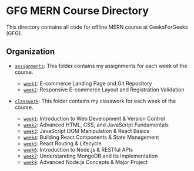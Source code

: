 # GFG MERN Course Directory

This directory contains all code for offline MERN course at GeeksForGeeks (GFG).

## Organization

- [`assignments`][assignments]: This folder contains my assignments for each week of the course.

  - [`week1`][week1asn]: E-commerce Landing Page and Git Repository
  - [`week2`][week2asn]: Responsive E-commerce Layout and Registration Validation

>

- [`classwork`][classwork]: This folder contains my classwork for each week of the course.

  - [`week1`][week1cls]: Introduction to Web Development & Version Control
  - [`week2`][week2cls]: Advanced HTML, CSS, and JavaScript Fundamentals
  - [`week3`][week3cls]: JavaScript DOM Manipulation & React Basics
  - [`week4`][week4cls]: Building React Components & State Management
  - [`week5`][week5cls]: React Routing & Lifecycle
  - [`week6`][week6cls]: Introduction to Node.js & RESTful APIs
  - [`week7`][week7cls]: Understanding MongoDB and its Implementation
  - [`week8`][week8cls]: Advanced Node.js Concepts & Major Project


[assignments]: https://github.com/pawasagrwl/gfg-mern-course/tree/master/classwork

[week1asn]: https://github.com/pawasagrwl/gfg-mern-course/tree/master/assignments/week1
[week2asn]: https://github.com/pawasagrwl/gfg-mern-course/tree/master/assignments/week2
[week3asn]: https://github.com/pawasagrwl/gfg-mern-course/tree/master/assignments/week3
[week4asn]: https://github.com/pawasagrwl/gfg-mern-course/tree/master/assignments/week4
[week5asn]: https://github.com/pawasagrwl/gfg-mern-course/tree/master/assignments/week5
[week6asn]: https://github.com/pawasagrwl/gfg-mern-course/tree/master/assignments/week6
[week7asn]: https://github.com/pawasagrwl/gfg-mern-course/tree/master/assignments/week7
[week8asn]: https://github.com/pawasagrwl/gfg-mern-course/tree/master/assignments/week8


[classwork]: https://github.com/pawasagrwl/gfg-mern-course/tree/master/classwork

[week1cls]: https://github.com/pawasagrwl/gfg-mern-course/tree/master/classwork/week1
[week2cls]: https://github.com/pawasagrwl/gfg-mern-course/tree/master/classwork/week2
[week3cls]: https://github.com/pawasagrwl/gfg-mern-course/tree/master/classwork/week3
[week4cls]: https://github.com/pawasagrwl/gfg-mern-course/tree/master/classwork/week4
[week5cls]: https://github.com/pawasagrwl/gfg-mern-course/tree/master/classwork/week5
[week6cls]: https://github.com/pawasagrwl/gfg-mern-course/tree/master/classwork/week6
[week7cls]: https://github.com/pawasagrwl/gfg-mern-course/tree/master/classwork/week7
[week8cls]: https://github.com/pawasagrwl/gfg-mern-course/tree/master/classwork/week8

